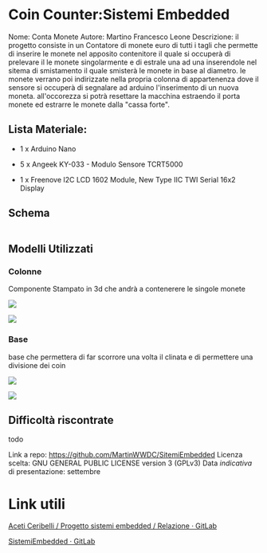 # Coin Counter:Sistemi Embedded

Nome: Conta Monete
Autore: Martino Francesco Leone 
Descrizione: il progetto consiste in un Contatore di monete euro di tutti i tagli che permette di inserire le monete nel apposito contenitore il quale si occuperà  di prelevare il le monete singolarmente e di  estrale una ad una inserendole nel sitema di smistamento il quale  smisterà le monete  in base al diametro.  le monete verrano poi indirizzate nella propria colonna di appartenenza dove il sensore si occuperà di segnalare ad arduino l'inserimento di un nuova moneta. all'occorezza si potrà resettare la macchina estraendo il porta monete  ed estrarre  le monete dalla "cassa forte".

## Lista Materiale:

* 1 x Arduino Nano

* 5 x Angeek KY-033 - Modulo Sensore TCRT5000

* 1 x Freenove I2C LCD 1602 Module, New Type IIC TWI Serial 16x2 Display

## Schema

<img src="file:///C:/Users/Martino/Desktop/laboratori/Sistemi%20Embedded/documentazione/mainCircuito.png" title="" alt="" data-align="center">

## Modelli Utilizzati

### Colonne

Componente Stampato in 3d che andrà a contenerere le singole monete 

![](C:\Users\Martino\Desktop\laboratori\Sistemi%20Embedded\documentazione\cilindri-2.png)

![](C:\Users\Martino\Desktop\laboratori\Sistemi%20Embedded\documentazione\cilindri-3.png)

### Base

base che permettera di far scorrore  una volta il clinata e di permettere una divisione dei coin

![](C:\Users\Martino\Desktop\laboratori\Sistemi%20Embedded\documentazione\base-1.png)

![](C:\Users\Martino\Desktop\laboratori\Sistemi%20Embedded\documentazione\base-2.png)

## Difficoltà riscontrate

todo



Link a repo: https://github.com/MartinWWDC/SitemiEmbedded
Licenza scelta: GNU GENERAL PUBLIC LICENSE version 3 (GPLv3)
Data *indicativa* di presentazione: settembre

# Link utili

[Aceti Ceribelli / Progetto sistemi embedded / Relazione · GitLab](https://gitlab.di.unimi.it/aceti-ceribelli/progetto-sistemi-embedded/relazione)

[SistemiEmbedded · GitLab](https://gitlab.di.unimi.it/sistemiembedded)
